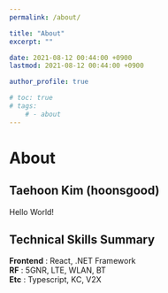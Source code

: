 ```yaml
---
permalink: /about/

title: "About"
excerpt: ""

date: 2021-08-12 00:44:00 +0900
lastmod: 2021-08-12 00:44:00 +0900

author_profile: true

# toc: true
# tags: 
    # - about
---
```

# About
## Taehoon Kim (hoonsgood)
Hello World!

## Technical Skills Summary
**Frontend** : React, .NET Framework\
**RF** : 5GNR, LTE, WLAN, BT\
**Etc** : Typescript, KC, V2X